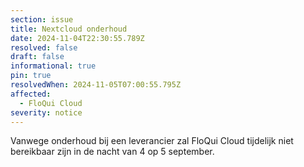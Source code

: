 ```yaml
---
section: issue
title: Nextcloud onderhoud
date: 2024-11-04T22:30:55.789Z
resolved: false
draft: false
informational: true
pin: true
resolvedWhen: 2024-11-05T07:00:55.795Z
affected:
  - FloQui Cloud
severity: notice
---
```

Vanwege onderhoud bij een leverancier zal FloQui Cloud tijdelijk niet bereikbaar zijn in de nacht van 4 op 5 september.